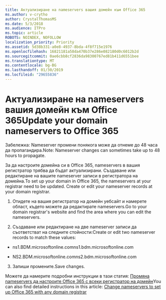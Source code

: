 ```yaml
---
title: Актуализиране на nameservers вашия домейн към Office 365
ms.author: v-crytho
author: CrystalThomasMS
ms.date: 5/3/2018
ms.audience: ITPro
ms.topic: article
ROBOTS: NOINDEX, NOFOLLOW
localization_priority: Priority
ms.assetid: 5d38b331-a0e8-4937-8bda-4f8f715e1976
ms.openlocfilehash: 16821181a58da470b37e286e082180d0c6012b2d
ms.sourcegitcommit: 0ae6cbb8cf2836da98300767ed81b411d6551bee
ms.translationtype: MT
ms.contentlocale: bg-BG
ms.lasthandoff: 01/30/2019
ms.locfileid: "29655836"
---
```

# <a name="update-your-domain-nameservers-to-office-365"></a><span data-ttu-id="1d174-102">Актуализиране на nameservers вашия домейн към Office 365</span><span class="sxs-lookup"><span data-stu-id="1d174-102">Update your domain nameservers to Office 365</span></span>

<span data-ttu-id="1d174-103">Забележка: Nameserver промени понякога може да отнеме до 48 часа да пропагандира.</span><span class="sxs-lookup"><span data-stu-id="1d174-103">Note: Nameserver changes can sometimes take up to 48 hours to propagate.</span></span>
  
<span data-ttu-id="1d174-p101">За да настроите домейна си в Office 365, nameservers в вашия регистратор трябва да бъдат актуализирани. Създаване или редактиране на вашите nameserver записи в регистратора на домейна.</span><span class="sxs-lookup"><span data-stu-id="1d174-p101">To set up your domain in Office 365, the nameservers at your registrar need to be updated. Create or edit your nameserver records at your domain registrar.</span></span>
  
1. <span data-ttu-id="1d174-106">Отидете на вашия регистратор на домейн уебсайт и намерете област, където можете да редактирате nameservers.</span><span class="sxs-lookup"><span data-stu-id="1d174-106">Go to your domain registrar's website and find the area where you can edit the nameservers.</span></span>
    
2. <span data-ttu-id="1d174-107">Създаване или редактиране на две nameserver записи да съответстват на следните стойности:</span><span class="sxs-lookup"><span data-stu-id="1d174-107">Create or edit two nameserver records to match these values:</span></span>
    
  - <span data-ttu-id="1d174-108">ns1.BDM.microsoftonline.com</span><span class="sxs-lookup"><span data-stu-id="1d174-108">ns1.bdm.microsoftonline.com</span></span>
    
  - <span data-ttu-id="1d174-109">NS2.BDM.microsoftonline.com</span><span class="sxs-lookup"><span data-stu-id="1d174-109">ns2.bdm.microsoftonline.com</span></span>
    
3. <span data-ttu-id="1d174-110">Запиши промените.</span><span class="sxs-lookup"><span data-stu-id="1d174-110">Save changes.</span></span>
    
<span data-ttu-id="1d174-111">Можете да намерите подробни инструкции в тази статия: [Промяна nameservers да настроите Office 365 с всеки регистратор на домейн](https://support.office.com/article/https://support.office.com/article/Change-nameservers-at-any-domain-registrar-to-set-up-Office-365-a8b487a9-2a45-4581-9dc4-5d28a47010a2.aspx)</span><span class="sxs-lookup"><span data-stu-id="1d174-111">You can also find detailed instructions in this article: [Change nameservers to set up Office 365 with any domain registrar](https://support.office.com/article/https://support.office.com/article/Change-nameservers-at-any-domain-registrar-to-set-up-Office-365-a8b487a9-2a45-4581-9dc4-5d28a47010a2.aspx)</span></span>
  

